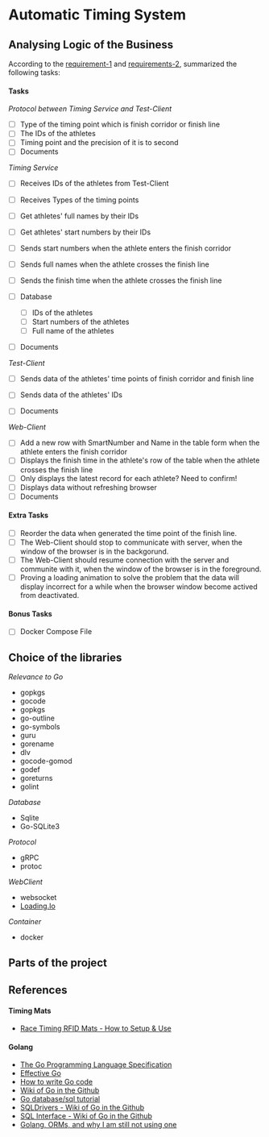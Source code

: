 # Automatic Timing System


## Analysing Logic of the Business
According to the [requirement-1](./docs/requirements/Backend_take_home_test.pdf) and [requirements-2](./docs/requirements/Requirements_of_the_task.png), summarized the following tasks:

#### Tasks
*Protocol between Timing Service and Test-Client*
- [ ] Type of the timing point which is finish corridor or finish line
- [ ] The IDs of the athletes
- [ ] Timing point and the precision of it is to second
- [ ] Documents

*Timing Service*
- [ ] Receives IDs of the athletes from Test-Client
- [ ] Receives Types of the timing points
- [ ] Get athletes' full names by their IDs
- [ ] Get athletes' start numbers by their IDs
- [ ] Sends start numbers when the athlete enters the finish corridor
- [ ] Sends full names when the athlete crosses the finish line
- [ ] Sends the finish time when the athlete crosses the finish line
- [ ] Database
    - [ ] IDs of the athletes
    - [ ] Start numbers of the athletes
    - [ ] Full name of the athletes
- [ ] Documents


*Test-Client*  
- [ ] Sends data of the athletes' time points of finish corridor and finish line
- [ ] Sends data of the athletes' IDs
- [ ] Documents


*Web-Client*
- [ ] Add a new row with SmartNumber and Name in the table form when the athlete enters the finish corridor
- [ ] Displays the finish time in the athlete's row of the table when the athlete crosses the finish line
- [ ] Only displays the latest record for each athlete? Need to confirm!
- [ ] Displays data without refreshing browser
- [ ] Documents

#### Extra Tasks
- [ ] Reorder the data when generated the time point of the finish line.
- [ ] The Web-Client should stop to communicate with server, when the window of the browser is in the backgorund.
- [ ] The Web-Client should resume connection with the server and communite with it, when the window of the browser is in the foreground.
- [ ] Proving a loading animation to solve the problem that the data will display incorrect for a while when the browser window become actived from deactivated.

#### Bonus Tasks
- [ ] Docker Compose File


## Choice of the libraries

*Relevance to Go*
- gopkgs
- gocode
- gopkgs
- go-outline
- go-symbols
- guru
- gorename
- dlv
- gocode-gomod
- godef
- goreturns
- golint

*Database*
- Sqlite
- Go-SQLite3

*Protocol*
- gRPC
- protoc

*WebClient*
- websocket
- [Loading.Io](https://loading.io)

*Container*
- docker



## Parts of the project


## References

#### Timing Mats

- [Race Timing RFID Mats - How to Setup & Use](https://www.youtube.com/watch?v=MnkCDdUjP5w)

#### Golang

- [The Go Programming Language Specification](https://golang.org/ref/spec)
- [Effective Go](https://golang.org/doc/effective_go.html)
- [How to write Go code](https://golang.org/doc/code.html)
- [Wiki of Go in the Github](https://github.com/golang/go/wiki)
- [Go database/sql tutorial](http://go-database-sql.org/index.html)
- [SQLDrivers - Wiki of Go in the Github](https://github.com/golang/go/wiki/SQLDrivers)
- [SQL Interface - Wiki of Go in the Github](https://github.com/golang/go/wiki/SQLInterface)
- [Golang, ORMs, and why I am still not using one](http://www.hydrogen18.com/blog/golang-orms-and-why-im-still-not-using-one.html)


